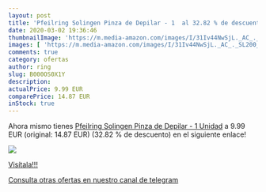 ```yaml
---
layout: post
title: 'Pfeilring Solingen Pinza de Depilar - 1  al 32.82 % de descuento'
date: 2020-03-02 19:36:46
thumbnailImage: 'https://m.media-amazon.com/images/I/31Iv44NwSjL._AC_._SL200_.jpg'
images: [ 'https://m.media-amazon.com/images/I/31Iv44NwSjL._AC_._SL200_.jpg' ]
comments: true
category: ofertas
author: ring
slug: B000OS0X1Y
description:
actualPrice: 9.99 EUR
comparePrice: 14.87 EUR
inStock: true
---
```


Ahora mismo tienes [Pfeilring Solingen Pinza de Depilar - 1 Unidad](https://www.amazon.com/dp/B000OS0X1Y/?tag=redken08-20) a 9.99 EUR (original: 14.87 EUR) (32.82 %  de descuento) en el siguiente enlace!

[![](https://m.media-amazon.com/images/I/31Iv44NwSjL._AC_._SL200_.jpg)](https://www.amazon.com/dp/B000OS0X1Y/?tag=redken08-20)

[Visítala!!!](https://www.amazon.com/dp/B000OS0X1Y/?tag=redken08-20)

[Consulta otras ofertas en nuestro canal de telegram](https://t.me/s/ofertas25)
